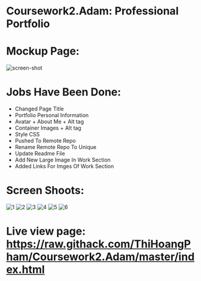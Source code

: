 # Coursework2.Adam: Professional Portfolio
# Mockup Page:
![screen-shot](https://user-images.githubusercontent.com/88220398/132966504-9fe60c39-b9bd-4e61-a32c-69439f9ad0c3.png)
# Jobs Have Been Done:
- Changed Page Title
- Portfolio Personal Information
- Avatar + About Me + Alt tag
- Container Images + Alt tag
- Style CSS
- Pushed To Remote Repo
- Rename Remote Repo To Unique
- Update Readme File
- Add New Large Image In Work Section
- Added Links For Imges Of Work Section
# Screen Shoots:
![1](https://user-images.githubusercontent.com/88220398/131943144-e3a66423-10f5-4b3f-8431-0e72f907ed8d.png)
![2](https://user-images.githubusercontent.com/88220398/131943150-5b4cd782-ae87-41de-a770-801235d7ea76.png)
![3](https://user-images.githubusercontent.com/88220398/131943152-86262e27-d386-4682-a0d7-029fecdddf64.png)
![4](https://user-images.githubusercontent.com/88220398/131943153-2022d15d-1de0-49dc-9e04-f2e30365fa8a.png)
![5](https://user-images.githubusercontent.com/88220398/131943155-eb7e0310-2925-44bc-bdd9-3de54e640586.png)
![6](https://user-images.githubusercontent.com/88220398/131943156-d2432c47-404f-4be9-acde-953360a35d83.png)
# Live view page: https://raw.githack.com/ThiHoangPham/Coursework2.Adam/master/index.html
